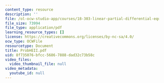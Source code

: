 ```yaml
---
content_type: resource
description: ''
file: /ol-ocw-studio-app/courses/18-303-linear-partial-differential-equations-fall-2006/8f735076bfcc56867888dad32c73b58c_ProbHEII.pdf
file_size: 73994
file_type: application/pdf
learning_resource_types: []
license: https://creativecommons.org/licenses/by-nc-sa/4.0/
ocw_type: OCWFile
resourcetype: Document
title: ProbHEII.pdf
uid: 8f735076-bfcc-5686-7888-dad32c73b58c
video_files:
  video_thumbnail_file: null
video_metadata:
  youtube_id: null
---
```

